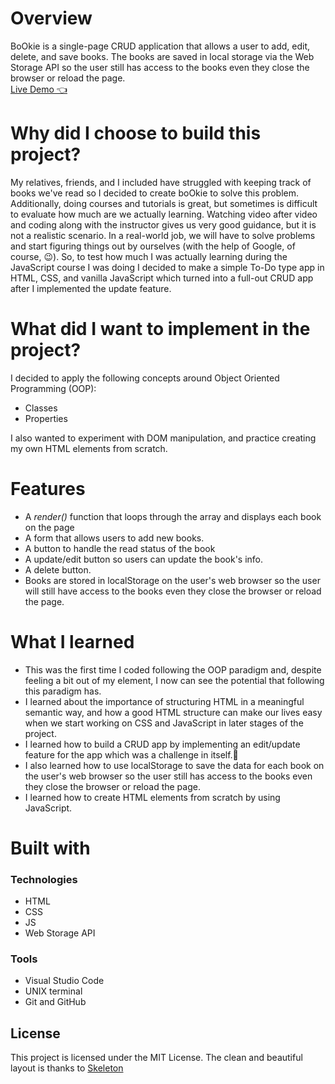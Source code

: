 
# Overview
BoOkie is a single-page CRUD application that allows a user to add, edit, delete, and save books. The books are saved in local storage via the Web Storage API so the user still has access to the books even they close the browser or reload the page.<br>
[Live Demo 👈](https://ikeronx.github.io/bookie_app/)

# Why did I choose to build this project?
My relatives, friends, and I included have struggled with keeping track of books we've read so I decided to create boOkie to solve this problem. Additionally, doing courses and tutorials is great, but sometimes is difficult to evaluate how much are we actually learning. Watching video after video and coding along with the instructor gives us very good guidance, but it is not a realistic scenario. In a real-world job, we will have to solve problems and start figuring things out by ourselves (with the help of Google, of course, 😉). So, to test how much I was actually learning during the JavaScript course I was doing I decided to make a simple To-Do type app in HTML, CSS, and vanilla JavaScript which turned into a full-out CRUD app after I implemented the update feature.

# What did I want to implement in the project?
I decided to apply the following concepts around Object Oriented Programming (OOP):
* Classes
* Properties

I also wanted to experiment with DOM manipulation, and practice creating my own HTML elements from scratch.

# Features
- A _render()_ function that loops through the array and displays each book on the page
- A form that allows users to add new books.
- A button to handle the read status of the book
- A update/edit button so users can update the book's info.
- A delete button.
- Books are stored in localStorage on the user's web browser so the user will still have access to the books even they close the browser or reload the page.

 # What I learned
- This was the first time I coded following the OOP paradigm and, despite feeling a bit out of my element, I now can see the potential that following this paradigm has.
- I learned about the importance of structuring HTML in a meaningful semantic way, and how a good HTML structure can make our lives easy when we start working on CSS and JavaScript in later stages of the project.
- I learned how to build a CRUD app by implementing an edit/update feature for the app which was a challenge in itself.😤
- I also learned how to use localStorage to save the data for each book on the user's web browser so the user still has access to the books even they close the browser or reload the page.
- I learned how to create HTML elements from scratch by using JavaScript. 

# Built with

### Technologies

* HTML
* CSS
* JS
* Web Storage API

### Tools

* Visual Studio Code
* UNIX terminal
* Git and GitHub


## License
This project is licensed under the MIT License.
The clean and beautiful layout is thanks to [Skeleton](http://getskeleton.com/)
